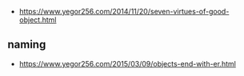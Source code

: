- https://www.yegor256.com/2014/11/20/seven-virtues-of-good-object.html

## naming

- https://www.yegor256.com/2015/03/09/objects-end-with-er.html
